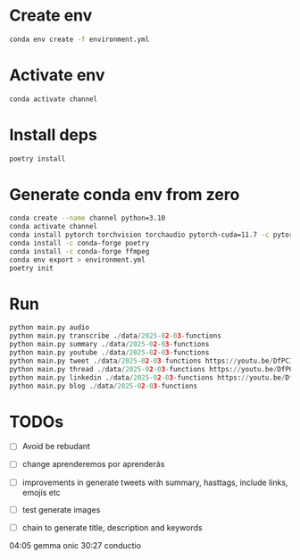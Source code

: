 # Create env

```sh
conda env create -f environment.yml
```

# Activate env

```sh
conda activate channel
```

# Install deps

```sh
poetry install
```

# Generate conda env from zero
```sh
conda create --name channel python=3.10
conda activate channel
conda install pytorch torchvision torchaudio pytorch-cuda=11.7 -c pytorch -c nvidia
conda install -c conda-forge poetry
conda install -c conda-forge ffmpeg
conda env export > environment.yml
poetry init

```

# Run
```py
python main.py audio
python main.py transcribe ./data/2025-02-03-functions
python main.py summary ./data/2025-02-03-functions
python main.py youtube ./data/2025-02-03-functions
python main.py tweet ./data/2025-02-03-functions https://youtu.be/DfPCIrYTlT4 "Developers"
python main.py thread ./data/2025-02-03-functions https://youtu.be/DfPCIrYTlT4 "Developers"
python main.py linkedin ./data/2025-02-03-functions https://youtu.be/DfPCIrYTlT4 "Developers" "text" "video"
python main.py blog ./data/2025-02-03-functions  
``` 

# TODOs

- [ ] Avoid be rebudant
- [ ] change aprenderemos por aprenderás
- [ ] improvements in generate tweets with summary, hasttags, include links, emojis etc
- [ ] test generate images
- [ ] chain to generate title, description and keywords


04:05 gemma onic
30:27 conductio